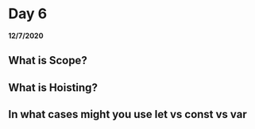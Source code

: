 # Day 6
__12/7/2020__

## What is Scope?

## What is Hoisting?

## In what cases might you use let vs const vs var
